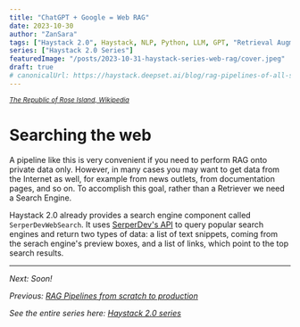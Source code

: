 ```yaml
---
title: "ChatGPT + Google = Web RAG"
date: 2023-10-30
author: "ZanSara"
tags: ["Haystack 2.0", Haystack, NLP, Python, LLM, GPT, "Retrieval Augmentation", RAG, "Semantic Search"]
series: ["Haystack 2.0 Series"]
featuredImage: "/posts/2023-10-31-haystack-series-web-rag/cover.jpeg"
draft: true
# canonicalUrl: https://haystack.deepset.ai/blog/rag-pipelines-of-all-shapes-and-forms
---
```

<small>*[The Republic of Rose Island, Wikipedia](https://it.wikipedia.org/wiki/File:Isoladellerose.jpg)*</small>



# Searching the web

A pipeline like this is very convenient if you need to perform RAG onto private data only. However, in many cases you may want to get data from the Internet as well, for example from news outlets, from documentation pages, and so on. To accomplish this goal, rather than a Retriever we need a Search Engine.

Haystack 2.0 already provides a search engine component called `SerperDevWebSearch`. It uses [SerperDev's API](https://serper.dev/) to query popular search engines and return two types of data: a list of text snippets, coming from the serach engine's preview boxes, and a list of links, which point to the top search results.








---

*Next: Soon!*

*Previous: [RAG Pipelines from scratch to production](/posts/2023-10-30-haystack-series-rag)*

*See the entire series here: [Haystack 2.0 series](/series/haystack-2.0-series/)*